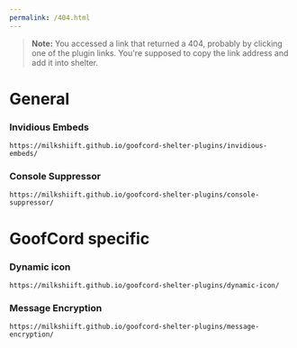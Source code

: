 ```yaml
---
permalink: /404.html
---
```

> **Note:** You accessed a link that returned a 404, probably by clicking one of the plugin links. You're supposed to copy the link address and add it into shelter.

# General
### Invidious Embeds
`https://milkshiift.github.io/goofcord-shelter-plugins/invidious-embeds/`
### Console Suppressor
`https://milkshiift.github.io/goofcord-shelter-plugins/console-suppressor/`

# GoofCord specific
### Dynamic icon
`https://milkshiift.github.io/goofcord-shelter-plugins/dynamic-icon/`
### Message Encryption
`https://milkshiift.github.io/goofcord-shelter-plugins/message-encryption/`
